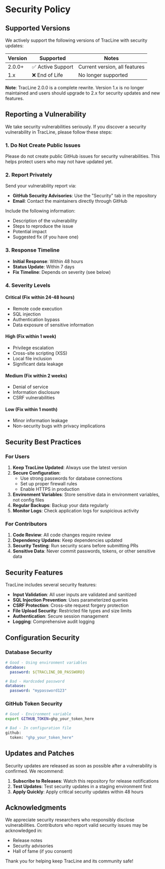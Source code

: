 # Security Policy

## Supported Versions

We actively support the following versions of TracLine with security updates:

| Version | Supported          | Notes                           |
| ------- | ------------------ | ------------------------------- |
| 2.0.0+  | ✅ Active Support  | Current version, all features   |
| 1.x     | ❌ End of Life     | No longer supported             |

**Note**: TracLine 2.0.0 is a complete rewrite. Version 1.x is no longer maintained and users should upgrade to 2.x for security updates and new features.

## Reporting a Vulnerability

We take security vulnerabilities seriously. If you discover a security vulnerability in TracLine, please follow these steps:

### 1. Do Not Create Public Issues

Please do not create public GitHub issues for security vulnerabilities. This helps protect users who may not have updated yet.

### 2. Report Privately

Send your vulnerability report via:
- **GitHub Security Advisories**: Use the "Security" tab in the repository
- **Email**: Contact the maintainers directly through GitHub

Include the following information:
- Description of the vulnerability
- Steps to reproduce the issue
- Potential impact
- Suggested fix (if you have one)

### 3. Response Timeline

- **Initial Response**: Within 48 hours
- **Status Update**: Within 7 days
- **Fix Timeline**: Depends on severity (see below)

### 4. Severity Levels

#### Critical (Fix within 24-48 hours)
- Remote code execution
- SQL injection
- Authentication bypass
- Data exposure of sensitive information

#### High (Fix within 1 week)
- Privilege escalation
- Cross-site scripting (XSS)
- Local file inclusion
- Significant data leakage

#### Medium (Fix within 2 weeks)
- Denial of service
- Information disclosure
- CSRF vulnerabilities

#### Low (Fix within 1 month)
- Minor information leakage
- Non-security bugs with privacy implications

## Security Best Practices

### For Users

1. **Keep TracLine Updated**: Always use the latest version
2. **Secure Configuration**: 
   - Use strong passwords for database connections
   - Set up proper firewall rules
   - Enable HTTPS in production
3. **Environment Variables**: Store sensitive data in environment variables, not config files
4. **Regular Backups**: Backup your data regularly
5. **Monitor Logs**: Check application logs for suspicious activity

### For Contributors

1. **Code Review**: All code changes require review
2. **Dependency Updates**: Keep dependencies updated
3. **Security Testing**: Run security scans before submitting PRs
4. **Sensitive Data**: Never commit passwords, tokens, or other sensitive data

## Security Features

TracLine includes several security features:

- **Input Validation**: All user inputs are validated and sanitized
- **SQL Injection Prevention**: Uses parameterized queries
- **CSRF Protection**: Cross-site request forgery protection
- **File Upload Security**: Restricted file types and size limits
- **Authentication**: Secure session management
- **Logging**: Comprehensive audit logging

## Configuration Security

### Database Security
```yaml
# Good - Using environment variables
database:
  password: ${TRACLINE_DB_PASSWORD}

# Bad - Hardcoded password
database:
  password: "mypassword123"
```

### GitHub Token Security
```bash
# Good - Environment variable
export GITHUB_TOKEN=ghp_your_token_here

# Bad - In configuration file
github:
  token: "ghp_your_token_here"
```

## Updates and Patches

Security updates are released as soon as possible after a vulnerability is confirmed. We recommend:

1. **Subscribe to Releases**: Watch this repository for release notifications
2. **Test Updates**: Test security updates in a staging environment first
3. **Apply Quickly**: Apply critical security updates within 48 hours

## Acknowledgments

We appreciate security researchers who responsibly disclose vulnerabilities. Contributors who report valid security issues may be acknowledged in:

- Release notes
- Security advisories  
- Hall of fame (if you consent)

Thank you for helping keep TracLine and its community safe!